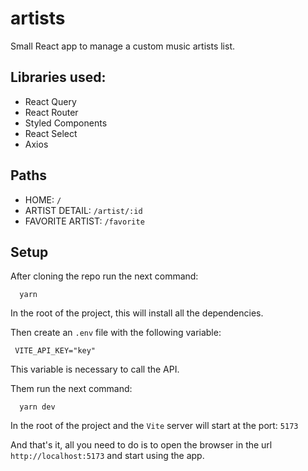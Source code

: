 # artists
Small React app to manage a custom music artists list.

## Libraries used:
- React Query
- React Router
- Styled Components
- React Select
- Axios

## Paths
- HOME: `/`
- ARTIST DETAIL: `/artist/:id`
- FAVORITE ARTIST: `/favorite`

## Setup
After cloning the repo run the next command:

```
  yarn
```
In the root of the project, this will install all the dependencies.

Then create an `.env` file with the following variable:
```
 VITE_API_KEY="key"
```
This variable is necessary to call the API.

Them run the next command:
```
  yarn dev
```
In the root of the project and the `Vite` server will start at the port: `5173`

And that's it, all you need to do is to open the browser in the url `http://localhost:5173` and start using the app.
